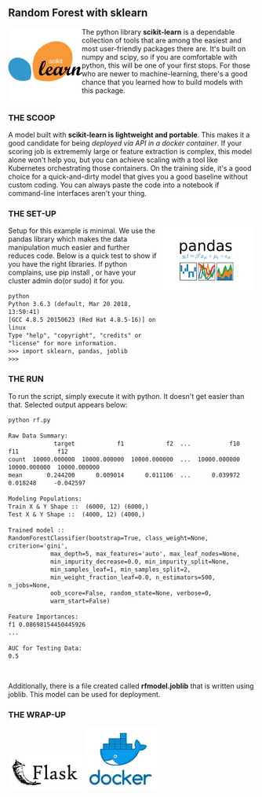 ## Random Forest with sklearn
<img align="left" src="../images/scikit.png" width="150">

The python library **scikit-learn** is a dependable collection of tools that are among the easiest and most user-friendly packages there are. It's built on numpy and scipy, so if you are comfortable with python, this will be one of your first stops. For those who are newer to machine-learning, there's a good chance that you learned how to build models with this package.
<br clear="left"/>

### THE SCOOP
A model built with **scikit-learn is lightweight and portable**. This makes it a good candidate for being *deployed via API in a docker container*. If your scoring job is extrememly large or feature extraction is complex, this model alone won't help you, but you can achieve scaling with a tool like Kubernetes orchestrating those containers. On the training side, it's a good choice for a quick-and-dirty model that gives you a good baseline without custom coding. You can always paste the code into a notebook if command-line interfaces aren't your thing. 
<br/>

### THE SET-UP
<img align="right" src="../images/pandas-logo.png" width="200">

Setup for this example is minimal. We use the pandas library which makes the data manipulation much easier and further reduces code. Below is a quick test to show if you have the right libraries. If python complains, use pip install <library>, or have your cluster admin do(or sudo) it for you.
<br clear="right"/>

```
python 
Python 3.6.3 (default, Mar 20 2018, 13:50:41) 
[GCC 4.8.5 20150623 (Red Hat 4.8.5-16)] on linux
Type "help", "copyright", "credits" or "license" for more information.
>>> import sklearn, pandas, joblib
>>> 
```

### THE RUN
To run the script, simply execute it with python. It doesn't get easier than that. Selected output appears below:
```
python rf.py 

Raw Data Summary: 
             target            f1            f2  ...           f10           f11           f12
count  10000.000000  10000.000000  10000.000000  ...  10000.000000  10000.000000  10000.000000
mean       0.244200      0.009014      0.011106  ...      0.039972      0.018248     -0.042597

Modeling Populations: 
Train X & Y Shape ::  (6000, 12) (6000,)
Test X & Y Shape ::  (4000, 12) (4000,)

Trained model :: 
RandomForestClassifier(bootstrap=True, class_weight=None, criterion='gini',
            max_depth=5, max_features='auto', max_leaf_nodes=None,
            min_impurity_decrease=0.0, min_impurity_split=None,
            min_samples_leaf=1, min_samples_split=2,
            min_weight_fraction_leaf=0.0, n_estimators=500, n_jobs=None,
            oob_score=False, random_state=None, verbose=0,
            warm_start=False)

Feature Importances: 
f1 0.08698154450445926
...

AUC for Testing Data: 
0.5
```
<br/>

Additionally, there is a file created called **rfmodel.joblib** that is written using joblib. This model can be used for deployment.

### THE WRAP-UP

<img src="../images/flask-logo.png" width="150">
<img src="../images/docker.png" width="150">
